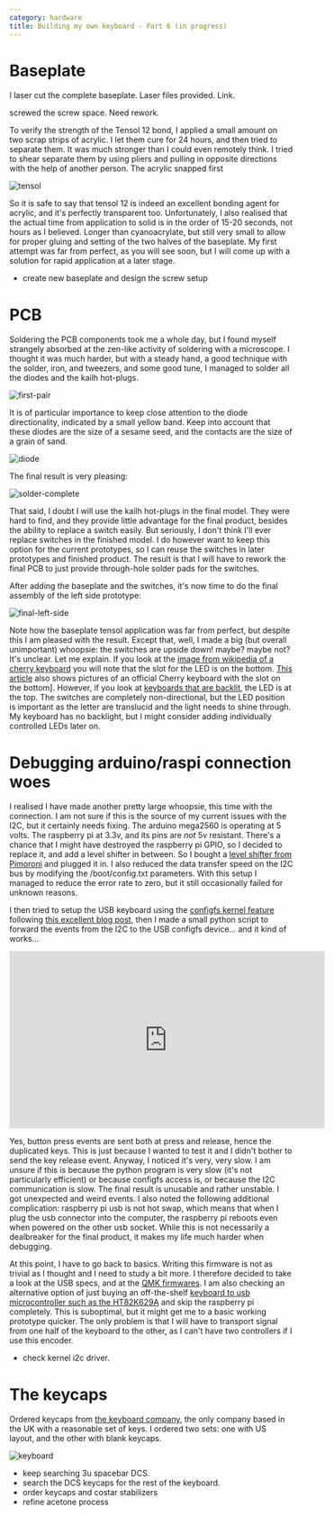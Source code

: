 ```yaml
---
category: hardware
title: Building my own keyboard - Part 6 (in progress)
---
```


# Baseplate 

I laser cut the complete baseplate. Laser files provided. Link.

screwed the screw space. Need rework.

To verify the strength of the Tensol 12 bond, I applied a small amount on two scrap strips of acrylic.
I let them cure for 24 hours, and then tried to separate them. It was much stronger than I could even remotely
think. I tried to shear separate them by using pliers and pulling in opposite directions with the help of another person.
The acrylic snapped first

![tensol](https://raw.githubusercontent.com/stefanoborini/keymine/master/pics/20191019_174234.jpg)

So it is safe to say that tensol 12 is indeed an excellent bonding agent for acrylic, and
it's perfectly transparent too.  Unfortunately, I also realised that the actual
time from application to solid is in the order of 15-20 seconds, not hours as I
believed. Longer than cyanoacrylate, but still very small to allow for proper
gluing and setting of the two halves of the baseplate. My first attempt was far
from perfect, as you will see soon, but I will come up with a solution for
rapid application at a later stage.

- create new baseplate and design the screw setup


# PCB

Soldering the PCB components took me a whole day, but I found myself strangely absorbed at the zen-like activity of soldering
with a microscope. I thought it was much harder, but with a steady hand, a good technique with the solder, iron, and tweezers,
and some good tune, I managed to solder all the diodes and the kailh hot-plugs.

![first-pair](https://raw.githubusercontent.com/stefanoborini/keymine/master/pics/20191019_130412.jpg)

It is of particular importance to keep close attention to the diode directionality, indicated by a small yellow band.
Keep into account that these diodes are the size of a sesame seed, and the contacts are the size of a grain of sand.

![diode](https://raw.githubusercontent.com/stefanoborini/keymine/master/pics/20191019_130540.jpg)

The final result is very pleasing:

![solder-complete](https://raw.githubusercontent.com/stefanoborini/keymine/master/pics/20191019_172654.jpg)

That said, I doubt I will use the kailh hot-plugs in the final model. They were
hard to find, and they provide little advantage for the final product, besides
the ability to replace a switch easily. But seriously, I don't think I'll ever
replace switches in the finished model. I do however want to keep this option
for the current prototypes, so I can reuse the switches in later prototypes and
finished product. The result is that I will have to rework the final PCB to
just provide through-hole solder pads for the switches.

After adding the baseplate and the switches, it's now time to do the final assembly of
the left side prototype:

![final-left-side](https://raw.githubusercontent.com/stefanoborini/keymine/master/pics/20191023_200650.jpg)

Note how the baseplate tensol application was far from perfect, but despite this I am pleased with the result.
Except that, well, I made a big (but overall unimportant) whoopsie: the switches are upside down!
maybe? maybe not? It's unclear. Let me explain. If you look at the [image from wikipedia of a cherry keyboard](https://en.wikipedia.org/wiki/Cherry_(keyboards)#/media/File:Cherry_MX_Blue_Switches.jpg)
you will note that the slot for the LED is on the bottom. [This
article](https://www.zdnet.com/article/cherry-mx-board-silent-the-keyboard-for-professionals/)
also shows pictures of an official Cherry keyboard with the slot on the bottom]. However, if you look
at [keyboards that are
backlit](https://mechanicalkeyboards.com/shop/index.php?l=product_detail&p=4023),
the LED is at the top. The switches are completely non-directional, but the LED
position is important as the letter are translucid and the light needs to shine
through. My keyboard has no backlight, but I might consider adding individually
controlled LEDs later on. 


# Debugging arduino/raspi connection woes

I realised I have made another pretty large whoopsie, this time with the connection. I am not
sure if this is the source of my current issues with the I2C, but it certainly
needs fixing. The arduino mega2560 is operating at 5 volts. The raspberry pi at
3.3v, and its pins are _not_ 5v resistant.  There's a chance that I might have
destroyed the raspberry pi GPIO, so I decided to replace it, and add a level shifter
in between. So I bought a [level shifter from Pimoroni](https://shop.pimoroni.com/products/adafruit-4-channel-i2c-safe-bi-directional-logic-level-converter)
and plugged it in. I also reduced the data transfer speed on the I2C bus by modifying the
/boot/config.txt parameters. With this setup I managed to reduce the error rate to
zero, but it still occasionally failed for unknown reasons.

I then tried to setup the USB keyboard using the [configfs kernel feature](https://github.com/stefanoborini/keymine/blob/master/firmware/raspi-os-setup/keyboard-configfs)
following [this excellent blog post](https://www.rmedgar.com/blog/using-rpi-zero-as-keyboard-setup-and-device-definition), then I made 
a small python script to forward the events from the I2C to the USB configfs device... and it kind of works...

<iframe width="560" height="315" src="https://www.youtube.com/embed/WXywF1FtrJw" frameborder="0" allow="accelerometer; autoplay; encrypted-media; gyroscope; picture-in-picture" allowfullscreen></iframe>

Yes, button press events are sent both at press and release, hence the
duplicated keys. This is just because I wanted to test it and I didn't bother
to send the key release event. Anyway, I noticed it's very, very slow. I am
unsure if this is because the python program is very slow (it's not
particularly efficient) or because configfs access is, or because the I2C
communication is slow.  The final result is unusable and rather unstable. I got
unexpected and weird events. I also noted the following additional
complication: raspberry pi usb is not hot swap, which means that when I plug
the usb connector into the computer, the raspberry pi reboots even when powered
on the other usb socket. While this is not necessarily a dealbreaker for the
final product, it makes my life much harder when debugging.

At this point, I have to go back to basics. Writing this firmware is not as
trivial as I thought and I need to study a bit more. I therefore decided to take
a look at the USB specs, and at the [QMK firmwares](https://github.com/qmk). I am
also checking an alternative option of just buying an off-the-shelf [keyboard to
usb microcontroller such as the HT82K629A](http://www.farnell.com/datasheets/79209.pdf)
and skip the raspberry pi completely. This is suboptimal, but it might get me
to a basic working prototype quicker. The only problem is that I will have to transport
signal from one half of the keyboard to the other, as I can't have two controllers
if I use this encoder.

- check kernel i2c driver.

# The keycaps

Ordered keycaps from [the keyboard company](http://keyboardco.com), the only
company based in the UK with a reasonable set of keys. I ordered two sets: one
with US layout, and the other with blank keycaps. 

![keyboard](https://raw.githubusercontent.com/stefanoborini/keymine/master/pics/IMG-20191105-WA0005.jpeg)

- keep searching 3u spacebar DCS.
- search the DCS keycaps for the rest of the keyboard.
- order keycaps and costar stabilizers
- refine acetone process

